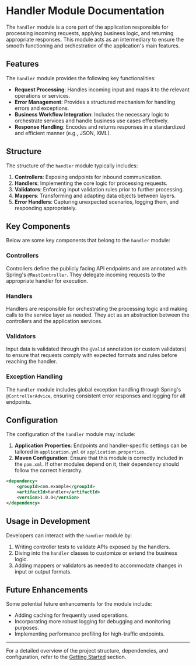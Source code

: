 # Handler Module Documentation

The `handler` module is a core part of the application responsible for processing incoming requests, applying business logic, and returning appropriate responses. This module acts as an intermediary to ensure the smooth functioning and orchestration of the application's main features.

## Features

The `handler` module provides the following key functionalities:
- **Request Processing**: Handles incoming input and maps it to the relevant operations or services.
- **Error Management**: Provides a structured mechanism for handling errors and exceptions.
- **Business Workflow Integration**: Includes the necessary logic to orchestrate services and handle business use cases effectively.
- **Response Handling**: Encodes and returns responses in a standardized and efficient manner (e.g., JSON, XML).

## Structure

The structure of the `handler` module typically includes:
1. **Controllers**: Exposing endpoints for inbound communication.
2. **Handlers**: Implementing the core logic for processing requests.
3. **Validators**: Enforcing input validation rules prior to further processing.
4. **Mappers**: Transforming and adapting data objects between layers.
5. **Error Handlers**: Capturing unexpected scenarios, logging them, and responding appropriately.

## Key Components

Below are some key components that belong to the `handler` module:

### Controllers
Controllers define the publicly facing API endpoints and are annotated with Spring's `@RestController`. They delegate incoming requests to the appropriate handler for execution.

### Handlers
Handlers are responsible for orchestrating the processing logic and making calls to the service layer as needed. They act as an abstraction between the controllers and the application services.

### Validators
Input data is validated through the `@Valid` annotation (or custom validators) to ensure that requests comply with expected formats and rules before reaching the handler.

### Exception Handling
The `handler` module includes global exception handling through Spring's `@ControllerAdvice`, ensuring consistent error responses and logging for all endpoints.

## Configuration

The configuration of the `handler` module may include:
1. **Application Properties**: Endpoints and handler-specific settings can be tailored in `application.yml` or `application.properties`.
2. **Maven Configuration**: Ensure that this module is correctly included in the `pom.xml`. If other modules depend on it, their dependency should follow the correct hierarchy.

```xml
<dependency>
    <groupId>com.example</groupId>
    <artifactId>handler</artifactId>
    <version>1.0.0</version>
</dependency>
```

## Usage in Development

Developers can interact with the `handler` module by:
1. Writing controller tests to validate APIs exposed by the handlers.
2. Diving into the `handler` classes to customize or extend the business logic.
3. Adding mappers or validators as needed to accommodate changes in input or output formats.

## Future Enhancements

Some potential future enhancements for the module include:
- Adding caching for frequently used operations.
- Incorporating more robust logging for debugging and monitoring purposes.
- Implementing performance profiling for high-traffic endpoints.

---

For a detailed overview of the project structure, dependencies, and configuration, refer to the [Getting Started](#getting-started) section.